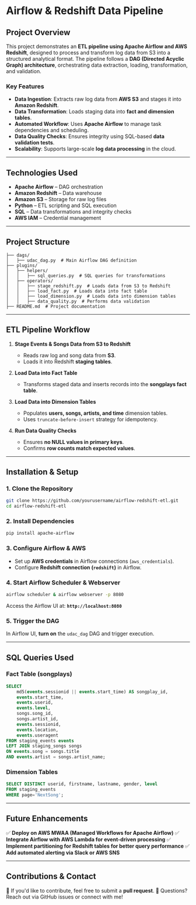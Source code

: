 # **Airflow & Redshift Data Pipeline**

## **Project Overview**
This project demonstrates an **ETL pipeline using Apache Airflow and AWS Redshift**, designed to process and transform log data from S3 into a structured analytical format. The pipeline follows a **DAG (Directed Acyclic Graph) architecture**, orchestrating data extraction, loading, transformation, and validation.

### **Key Features**
- **Data Ingestion**: Extracts raw log data from **AWS S3** and stages it into **Amazon Redshift**.
- **Data Transformation**: Loads staging data into **fact and dimension tables**.
- **Automated Workflow**: Uses **Apache Airflow** to manage task dependencies and scheduling.
- **Data Quality Checks**: Ensures integrity using SQL-based **data validation tests**.
- **Scalability**: Supports large-scale **log data processing** in the cloud.

---

## **Technologies Used**
- **Apache Airflow** – DAG orchestration
- **Amazon Redshift** – Data warehouse
- **Amazon S3** – Storage for raw log files
- **Python** – ETL scripting and SQL execution
- **SQL** – Data transformations and integrity checks
- **AWS IAM** – Credential management

---

## **Project Structure**
```
├── dags/
│   ├── udac_dag.py  # Main Airflow DAG definition
├── plugins/
│   ├── helpers/
│   │   ├── sql_queries.py  # SQL queries for transformations
│   ├── operators/
│   │   ├── stage_redshift.py  # Loads data from S3 to Redshift
│   │   ├── load_fact.py  # Loads data into fact table
│   │   ├── load_dimension.py  # Loads data into dimension tables
│   │   ├── data_quality.py  # Performs data validation
├── README.md  # Project documentation
```

---

## **ETL Pipeline Workflow**

1. **Stage Events & Songs Data from S3 to Redshift**
   - Reads raw log and song data from **S3**.
   - Loads it into Redshift **staging tables**.

2. **Load Data into Fact Table**
   - Transforms staged data and inserts records into the **songplays fact table**.

3. **Load Data into Dimension Tables**
   - Populates **users, songs, artists, and time** dimension tables.
   - Uses `truncate-before-insert` strategy for idempotency.

4. **Run Data Quality Checks**
   - Ensures **no NULL values in primary keys**.
   - Confirms **row counts match expected values**.

---

## **Installation & Setup**
### **1. Clone the Repository**
```sh
git clone https://github.com/yourusername/airflow-redshift-etl.git
cd airflow-redshift-etl
```

### **2. Install Dependencies**
```sh
pip install apache-airflow
```

### **3. Configure Airflow & AWS**
- Set up **AWS credentials** in Airflow connections (`aws_credentials`).
- Configure **Redshift connection (`redshift`)** in Airflow.

### **4. Start Airflow Scheduler & Webserver**
```sh
airflow scheduler & airflow webserver -p 8080
```
Access the Airflow UI at: **`http://localhost:8080`**

### **5. Trigger the DAG**
In Airflow UI, **turn on** the `udac_dag` DAG and trigger execution.

---

## **SQL Queries Used**
### **Fact Table (songplays)**
```sql
SELECT
    md5(events.sessionid || events.start_time) AS songplay_id,
    events.start_time,
    events.userid,
    events.level,
    songs.song_id,
    songs.artist_id,
    events.sessionid,
    events.location,
    events.useragent
FROM staging_events events
LEFT JOIN staging_songs songs
ON events.song = songs.title
AND events.artist = songs.artist_name;
```

### **Dimension Tables**
```sql
SELECT DISTINCT userid, firstname, lastname, gender, level
FROM staging_events
WHERE page='NextSong';
```

---

## **Future Enhancements**
✅ **Deploy on AWS MWAA (Managed Workflows for Apache Airflow)**
✅ **Integrate Airflow with AWS Lambda for event-driven processing**
✅ **Implement partitioning for Redshift tables for better query performance**
✅ **Add automated alerting via Slack or AWS SNS**

---

## **Contributions & Contact**
🔹 If you'd like to contribute, feel free to submit a **pull request**.
🔹 Questions? Reach out via GitHub issues or connect with me!
